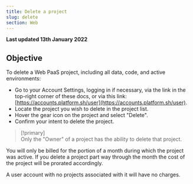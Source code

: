```yaml
---
title: Delete a project
slug: delete
section: Web
---
```


**Last updated 13th January 2022**



## Objective  

To delete a Web PaaS project, including all data, code, and active environments:

* Go to your Account Settings, logging in if necessary, via the link in the top-right corner of these docs, or via this link: [https://accounts.platform.sh/user](https://accounts.platform.sh/user).
* Locate the project you wish to delete in the project list.
* Hover the gear icon on the project and select "Delete".
* Confirm your intent to delete the project.

> [!primary]  
> Only the "Owner" of a project has the ability to delete that project. 
> 

You will only be billed for the portion of a month during which the project was active.  If you delete a project part way through the month the cost of the project will be prorated accordingly.

A user account with no projects associated with it will have no charges.
